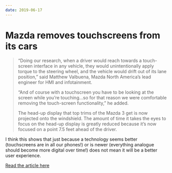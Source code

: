 ```yaml
---
date: 2019-06-17
---
```


# Mazda removes touchscreens from its cars

> “Doing our research, when a driver would reach towards a touch-screen interface in any vehicle, they would unintentionally apply torque to the steering wheel, and the vehicle would drift out of its lane position,” said Matthew Valbuena, Mazda North America’s lead engineer for HMI and infotainment.
> 
> “And of course with a touchscreen you have to be looking at the screen while you’re touching…so for that reason we were comfortable removing the touch-screen functionality,” he added.
>
> The head-up display that top trims of the Mazda 3 get is now projected onto the windshield. The amount of time it takes the eyes to focus on the head-up display is greatly reduced because it’s now focused on a point 7.5 feet ahead of the driver.

I think this shows that just because a technology seems better (touchscreens are in all our phones!) or is newer (everything analogue should become more digital over time!) does not mean it will be a better user experience.

[Read the article here](https://www.motorauthority.com/news/1121372_why-mazda-is-purging-touchscreens-from-its-vehicles)
